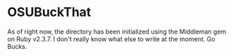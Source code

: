 # OSUBuckThat

As of right now, the directory has been initialized using the Middleman gem on Ruby v2.3.7. I don't really know what else to write at the moment. Go Bucks.